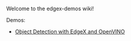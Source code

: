 Welcome to the edgex-demos wiki!

Demos:
- [Object Detection with EdgeX and OpenVINO](Object-Detection-with-EdgeX-and-OpenVINO)